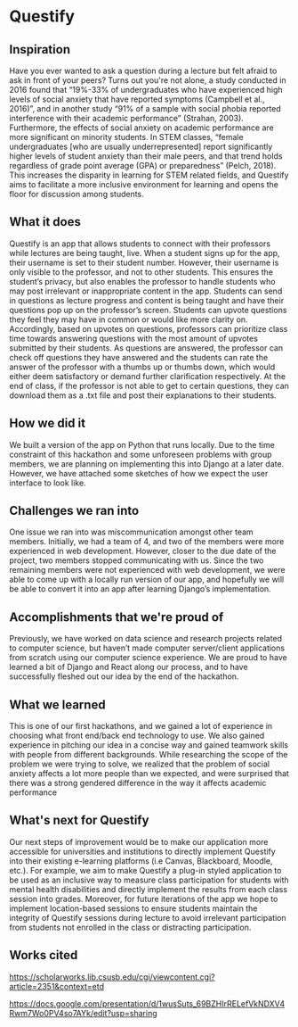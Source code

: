 # Questify

## Inspiration
Have you ever wanted to ask a question during a lecture but felt afraid to ask in front of your peers? Turns out you're not alone, a study conducted in 2016 found that “19%-33% of undergraduates who have experienced high levels of social anxiety that have reported symptoms (Campbell et al., 2016)”, and in another study “91% of a sample with social phobia reported interference with their academic performance” (Strahan, 2003). Furthermore, the effects of social anxiety on academic performance are more significant on minority students. In STEM classes, “female undergraduates [who are usually underrepresented] report significantly higher levels of student anxiety than their male peers, and that trend holds regardless of grade point average (GPA) or preparedness” (Pelch, 2018). This increases the disparity in learning for STEM related fields, and Questify aims to facilitate a more inclusive environment for learning and opens the floor for discussion among students.

## What it does
Questify is an app that allows students to connect with their professors while lectures are being taught, live. When a student signs up for the app, their username is set to their student number. However, their username is only visible to the professor, and not to other students. This ensures the student’s privacy, but also enables the professor to handle students who may post irrelevant or inappropriate content in the app. Students can send in questions as lecture progress and content is being taught and have their questions pop up on the professor’s screen. Students can upvote questions they feel they may have in common or would like more clarity on. Accordingly, based on upvotes on questions, professors can prioritize class time towards answering questions with the most amount of upvotes submitted by their students. As questions are answered, the professor can check off questions they have answered and the students can rate the answer of the professor with a thumbs up or thumbs down, which would either deem satisfactory or demand further clarification respectively. At the end of class, if the professor is not able to get to certain questions, they can download them as a .txt file and post their explanations to their students.

## How we did it
We built a version of the app on Python that runs locally. Due to the time constraint of this hackathon and some unforeseen problems with group members, we are planning on implementing this into Django at a later date. However, we have attached some sketches of how we expect the user interface to look like.  

## Challenges we ran into
One issue we ran into was miscommunication amongst other team members. Initially, we had a team of 4, and two of the members were more experienced in web development. However, closer to the due date of the project, two members stopped communicating with us. Since the two remaining members were not experienced with web development, we were able to come up with a locally run version of our app, and hopefully we will be able to convert it into an app after learning Django’s implementation.

## Accomplishments that we're proud of
 Previously, we have worked on data science and research projects related to computer science, but haven’t made computer server/client applications from scratch using our computer science experience. We are proud to have learned a bit of Django and React along our process, and to have successfully fleshed out our idea by the end of the hackathon.
 
## What we learned 
This is one of our first hackathons, and we gained a lot of experience in choosing what front end/back end technology to use. We also gained experience in pitching our idea in a concise way and gained teamwork skills with people from different backgrounds. While researching the scope of the problem we were trying to solve, we realized that the problem of social anxiety affects a lot more people than we expected, and were surprised that there was a strong gendered difference in the way it affects academic performance

## What's next for Questify
Our next steps of improvement would be to make our application more accessible for universities and institutions to directly implement Questify into their existing e-learning platforms (i.e Canvas, Blackboard, Moodle, etc.). For example, we aim to make Questify a plug-in styled application to be used as an inclusive way to measure class participation for students with mental health disabilities and directly implement the results from each class session into grades. Moreover, for future iterations of the app we hope to implement location-based sessions to ensure students maintain the integrity of Questify sessions during lecture to avoid irrelevant participation from students not enrolled in the class or distracting participation.

## Works cited

https://scholarworks.lib.csusb.edu/cgi/viewcontent.cgi?article=2351&context=etd 

https://docs.google.com/presentation/d/1wusSuts_69BZHIrRELefVkNDXV4Rwm7Wo0PV4so7AYk/edit?usp=sharing 

